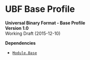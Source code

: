 # UBF Base Profile

**Universal Binary Format - Base Profile**  
**Version 1.0**  
Working Draft (2015-12-10)

**Dependencies**

- [`Module.Base`](./Module.Base.md)
